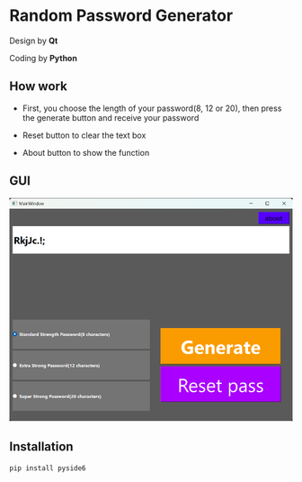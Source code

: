 # Random Password Generator
Design by **Qt**

Coding by **Python**

## How work
- First, you choose the length of your password(8, 12 or 20), then press the generate button and receive your password

- Reset button to clear the text box 

- About button to show the function

## GUI
![GUI](https://github.com/SinaHosseini/episode19/blob/1ed2c13115f7bfc1641f036a07e12c27bf40a060/random_password_generator/rand_pass_shot.png?raw=true)

## Installation
```
pip install pyside6
```